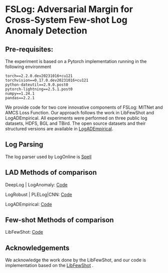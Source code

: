 # FSLog: Adversarial Margin for Cross-System Few-shot Log Anomaly Detection

## Pre-requisites:

The experiment is based on a Pytorch implementation running in the following environment

```
torch==2.2.0.dev20231016+cu121
torchvision==0.17.0.dev20231016+cu121
python-dateutil==2.9.0.post0
pytorch-lightning==2.5.1.post0
numpy==1.24.1
pandas==2.2.1
```

We provide code for two core innovative components of FSLog: MITNet and AMCS Loss Function. Our approach follows the work in LibFewShot and LogADEmpirical. All experiments were performed on three public log datasets, HDFS, BGL and TBird. 
The open source datasets and their structured versions are available in [LogADEmpirical](https://github.com/LogIntelligence/LogADEmpirical/tree/icse2022). 

## Log Parsing
The log parser used by LogOnline is [Spell](https://github.com/pfeak/spell)

## LAD Methods of comparison

DeepLog | LogAnomaly:  [Code](https://github.com/xUhEngwAng/LogOnline)

LogRobust | PLELog|CNN: [Code](https://github.com/LogIntelligence/LogADEmpirical/tree/icse2022)

LogADEmpirical: [Code](https://github.com/LogIntelligence/LogADEmpirical/tree/icse2022)

## Few-shot Methods of comparison
LibFewShot: [Code](https://github.com/rl-vig/libfewshot)

## Acknowledgements
We acknowledge the work done by the LibFewShot, and our code is implementation based on the [LibFewShot](https://github.com/rl-vig/libfewshot) .

